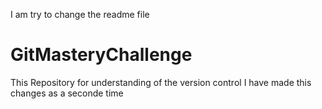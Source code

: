 I am try to change the readme file
# GitMasteryChallenge
This Repository for understanding of the version control 
I have made this changes as a seconde time
